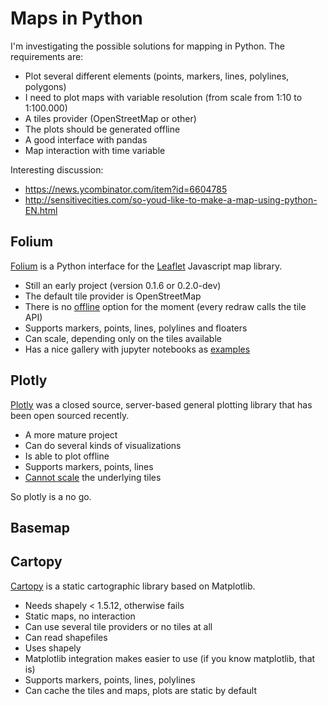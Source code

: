 # Maps in Python

I'm investigating the possible solutions for mapping in Python. The requirements are:

- Plot several different elements (points, markers, lines, polylines, polygons)
- I need to plot maps with variable resolution (from scale from 1:10 to 1:100.000)
- A tiles provider (OpenStreetMap or other)
- The plots should be generated offline
- A good interface with pandas 
- Map interaction with time variable

Interesting discussion:

- https://news.ycombinator.com/item?id=6604785
- http://sensitivecities.com/so-youd-like-to-make-a-map-using-python-EN.html

## Folium
[Folium](https://github.com/python-visualization/folium/) is a Python interface for the [Leaflet](https://github.com/Leaflet/Leaflet) Javascript map library. 

- Still an early project (version 0.1.6 or 0.2.0-dev)
- The default tile provider is OpenStreetMap
- There is no [offline](https://github.com/python-visualization/folium/issues/351) option for the moment (every redraw calls the tile API)
- Supports markers, points, lines, polylines and floaters
- Can scale, depending only on the tiles available
- Has a nice gallery with jupyter notebooks as [examples](http://nbviewer.jupyter.org/github/ocefpaf/folium_notebooks/tree/master/)

## Plotly
[Plotly](https://github.com/plotly/plotly.py) was a closed source, server-based general plotting library that has been open sourced recently.

- A more mature project
- Can do several kinds of visualizations
- Is able to plot offline
- Supports markers, points, lines
- [Cannot scale](https://github.com/plotly/plotly.js/issues/249) the underlying tiles

So plotly is a no go.

## Basemap


## Cartopy
[Cartopy](https://github.com/SciTools/cartopy) is a static cartographic library based on Matplotlib. 

- Needs shapely < 1.5.12, otherwise fails
- Static maps, no interaction
- Can use several tile providers or no tiles at all
- Can read shapefiles
- Uses shapely
- Matplotlib integration makes easier to use (if you know matplotlib, that is)
- Supports markers, points, lines, polylines
- Can cache the tiles and maps, plots are static by default

